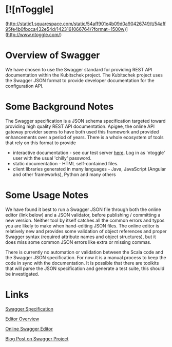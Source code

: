 # [![nToggle]
(http://static1.squarespace.com/static/54aff901e4b09d0a90426749/t/54aff95fe4b0fbcca432e54d/1423161066764/?format=1500w)](http://www.ntoggle.com/)
# Overview of Swagger

We have chosen to use the Swagger standard for providing REST API documentation within the Kubitschek project.
The Kubitschek project uses the Swagger JSON format to provide developer documentation for the configuration API.

# Some Background Notes
The Swagger specification is a JSON schema specification targeted toward providing high quality REST API documentation.
Apigee, the online API gateway provider seems to have both used this framework and provided enhancements over a period of years.
There is a whole ecosystem of tools that rely on this format to provide

* interactive documentation - see our test server [here](http://apitest.internal.ntoggle.com/api/v1/docs/). Log in as 'ntoggle' user with the usual 'chilly' password.
* static documentation - HTML self-contained files.
* client libraries generated in many languages - Java, JavaScript (Angular and other frameworks), Python and many others

# Some Usage Notes
We have found it best to run a Swagger JSON file through both the online editor (link below) and a JSON validator, before publishing / committing a new version.
Neither tool by itself catches all the common errors and typos you are likely to make when hand-editing JSON files. The online editor is relatively new and
provides some validation of object references and proper Swagger syntax (required attribute names and object structures), but it does miss some common JSON
errors like extra or missing commas.

There is currently no automation or validation between the Scala code and the Swagger JSON specification. For now it is a manual process
to keep the code in sync with the documentation. It is possible that there are toolkits that will parse the JSON specification and generate a test suite,
this should be investigated.

# Links

[Swagger Specification](http://swagger.io/specification/)

[Editor Overview](http://swagger.io/swagger-editor/)

[Online Swagger Editor](http://editor.swagger.io/#/)

[Blog Post on Swagger Project](http://smartbear.com/news/news-releases/swagger-creator-tony-tam-joins-smartbear-software/)
